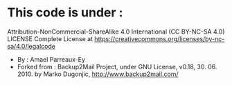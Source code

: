 # This code is under : 
Attribution-NonCommercial-ShareAlike 4.0 International (CC BY-NC-SA 4.0) LICENSE
Complete License at https://creativecommons.org/licenses/by-nc-sa/4.0/legalcode

- By : Amael Parreaux-Ey
- Forked from : 	Backup2Mail Project, under GNU License, v0.18, 30. 06. 2010. by Marko Dugonjic, http://www.backup2mail.com/
